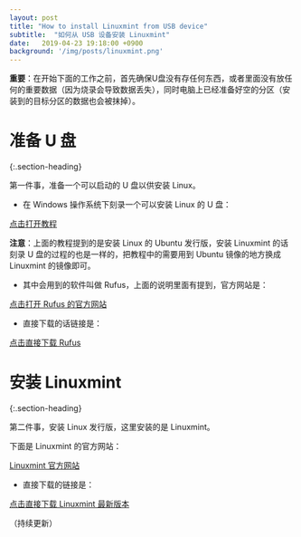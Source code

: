```yaml
---
layout: post
title: "How to install Linuxmint from USB device"
subtitle:  "如何从 USB 设备安装 Linuxmint"
date:   2019-04-23 19:18:00 +0900
background: '/img/posts/linuxmint.png'
---
```


**重要**：在开始下面的工作之前，首先确保U盘没有存任何东西，或者里面没有放任何的重要数据（因为烧录会导致数据丢失），同时电脑上已经准备好空的分区（安装到的目标分区的数据也会被抹掉）。

# 准备 U 盘
{:.section-heading}

第一件事，准备一个可以启动的 U 盘以供安装 Linux。

* 在 Windows 操作系统下刻录一个可以安装 Linux 的 U 盘：

[点击打开教程](https://tutorials.ubuntu.com/tutorial/tutorial-create-a-usb-stick-on-windows#0)

**注意**：上面的教程提到的是安装 Linux 的 Ubuntu 发行版，安装 Linuxmint 的话刻录 U 盘的过程的也是一样的，把教程中的需要用到 Ubuntu 镜像的地方换成 Linuxmint 的镜像即可。

* 其中会用到的软件叫做 Rufus，上面的说明里面有提到，官方网站是：

[点击打开 Rufus 的官方网站](https://rufus.akeo.ie/)

* 直接下载的话链接是：

[点击直接下载 Rufus](https://github.com/pbatard/rufus/releases/download/v3.5/rufus-3.5.exe)

# 安装 Linuxmint
{:.section-heading}

第二件事，安装 Linux 发行版，这里安装的是 Linuxmint。

下面是 Linuxmint 的官方网站：

[Linuxmint 官方网站](https://linuxmint.com/)

* 直接下载的链接是：

[点击直接下载 Linuxmint 最新版本](http://mirrors.evowise.com/linuxmint/stable/19.1/linuxmint-19.1-cinnamon-64bit.iso)

（持续更新）
